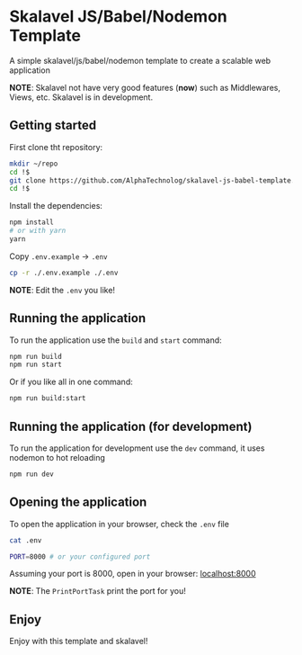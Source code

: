 # Skalavel JS/Babel/Nodemon Template

A simple skalavel/js/babel/nodemon template to create a scalable
web application

**NOTE**: Skalavel not have very good features (**now**) such as Middlewares, Views, etc. Skalavel is in development.

## Getting started

First clone tht repository:

```sh
mkdir ~/repo
cd !$
git clone https://github.com/AlphaTechnolog/skalavel-js-babel-template.git my-awesome-skalavel-app
cd !$
```

Install the dependencies:

```sh
npm install
# or with yarn
yarn
```

Copy `.env.example` -> `.env`

```sh
cp -r ./.env.example ./.env
```

**NOTE**: Edit the `.env` you like!

## Running the application

To run the application use the `build` and `start` command:

```sh
npm run build
npm run start
```

Or if you like all in one command:

```sh
npm run build:start
```

## Running the application (for development)

To run the application for development use the `dev` command, it uses
nodemon to hot reloading

```sh
npm run dev
```

## Opening the application

To open the application in your browser, check the `.env` file

```sh
cat .env
```

```sh
PORT=8000 # or your configured port
```

Assuming your port is 8000, open in your browser: [localhost:8000](http://localhost:8000)

**NOTE**: The `PrintPortTask` print the port for you!

## Enjoy

Enjoy with this template and skalavel!